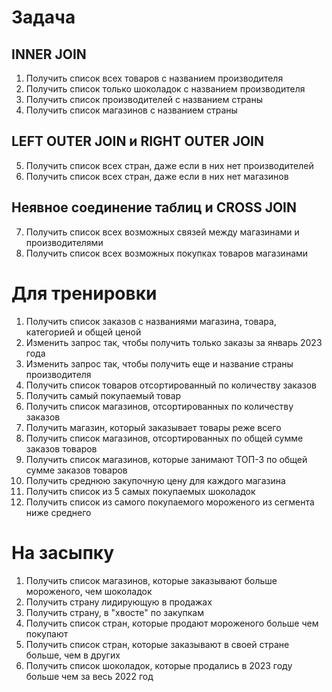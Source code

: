 # Задача

## INNER JOIN

1. Получить список всех товаров с названием производителя
2. Получить список только шоколадок с названием производителя
3. Получить список производителей с названием страны
4. Получить список магазинов с названием страны

## LEFT OUTER JOIN и RIGHT OUTER JOIN

5. Получить список всех стран, даже если в них нет производителей
6. Получить список всех стран, даже если в них нет магазинов

## Неявное соединение таблиц и CROSS JOIN

7. Получить список всех возможных связей между магазинами и производителями
8. Получить список всех возможных покупках товаров магазинами

# Для тренировки

1. Получить список заказов с названиями магазина, товара, категорией и общей ценой
2. Изменить запрос так, чтобы получить только заказы за январь 2023 года
3. Изменить запрос так, чтобы получить еще и название страны производителя
4. Получить список товаров отсортированный по количеству заказов
5. Получить самый покупаемый товар
6. Получить список магазинов, отсортированных по количеству заказов
7. Получить магазин, который заказывает товары реже всего
8. Получить список магазинов, отсортированных по общей сумме заказов товаров
9. Получить список магазинов, которые занимают ТОП-3 по общей сумме заказов товаров
10. Получить среднюю закупочную цену для каждого магазина
11. Получить список из 5 самых покупаемых шоколадок
12. Получить список из самого покупаемого мороженого из сегмента ниже среднего

# На засыпку

1. Получить список магазинов, которые заказывают больше мороженого, чем шоколадок
2. Получить страну лидирующую в продажах
3. Получить страну, в "хвосте" по закупкам
4. Получить список стран, которые продают мороженого больше чем покупают
5. Получить список стран, которые заказывают в своей стране больше, чем в других
6. Получить список шоколадок, которые продались в 2023 году больше чем за весь 2022 год
